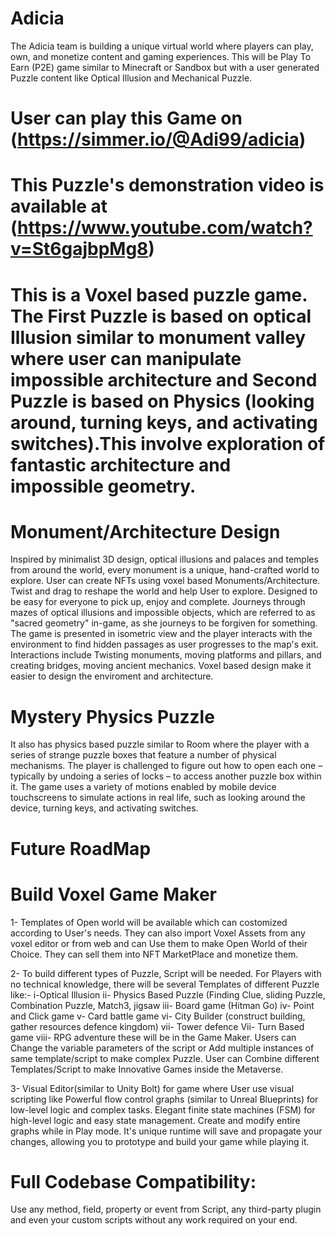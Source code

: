 # Adicia
The Adicia team is building a unique virtual world where players can play, own, and monetize content and gaming experiences. This will be Play To Earn (P2E) game similar to Minecraft or Sandbox but with a user generated Puzzle content like Optical Illusion and Mechanical Puzzle.
#  User can play this Game on (https://simmer.io/@Adi99/adicia)
# This Puzzle's demonstration video is available at (https://www.youtube.com/watch?v=St6gajbpMg8)

# This is a Voxel based puzzle game. The First Puzzle is based on optical Illusion similar to monument valley where user can manipulate impossible architecture and Second Puzzle is based on Physics (looking around, turning keys, and activating switches).This involve exploration of fantastic architecture and impossible geometry.

# Monument/Architecture Design
Inspired by minimalist 3D design, optical illusions and palaces and temples from around the world, every monument is a unique, hand-crafted world to explore. User can create NFTs using voxel based Monuments/Architecture.
Twist and drag to reshape the world and help User to explore. Designed to be easy for everyone to pick up, enjoy and complete.
Journeys through mazes of optical illusions and impossible objects, which are referred to as "sacred geometry" in-game, as she journeys to be forgiven for something. The game is presented in isometric view and the player interacts with the environment to find hidden passages as user progresses to the map's exit.
Interactions include Twisting monuments, moving platforms and pillars, and creating bridges, moving ancient mechanics.
Voxel based design make it easier to design the enviroment and architecture.

# Mystery Physics Puzzle
It also has physics based puzzle similar to Room where the player with a series of strange puzzle boxes that feature a number of physical mechanisms. 
The player is challenged to figure out how to open each one – typically by undoing a series of locks – to access another puzzle box within it. 
The game uses a variety of motions enabled by mobile device touchscreens to simulate actions in real life, such as looking around the device, turning keys, and activating switches. 

# Future RoadMap
# Build Voxel Game Maker
1- Templates of Open world will be available which can costomized according to User's needs. They can also import Voxel Assets from any voxel editor or from web and can Use them to make Open World of their Choice. They can sell them into NFT MarketPlace and monetize them.

2- To build different types of Puzzle, Script will be needed. For Players with no technical knowledge, there will be several Templates of different Puzzle like:-
i-Optical Illusion
ii- Physics Based Puzzle (Finding Clue, sliding Puzzle, Combination Puzzle, Match3, jigsaw
iii- Board game (Hitman Go)
iv- Point and Click game
v- Card battle game
vi- City Builder (construct building, gather resources defence kingdom)
vii- Tower defence 
Vii- Turn Based game
viii- RPG adventure
these will be in the Game Maker. Users can Change the variable parameters of the script or Add multiple instances of same template/script to make complex Puzzle. User can Combine different Templates/Script to make Innovative Games inside the Metaverse. 

3- Visual Editor(similar to Unity Bolt) for game where User use visual scripting like Powerful flow control graphs (similar to Unreal Blueprints) for low-level logic and complex tasks. Elegant finite state machines (FSM) for high-level logic and easy state management. Create and modify entire graphs while in Play mode. 
It's  unique runtime will save and propagate your changes, allowing you to prototype and build your game while playing it.
# Full Codebase Compatibility:
Use any method, field, property or event from Script, any third-party plugin and even your custom scripts without any work required on your end. 

